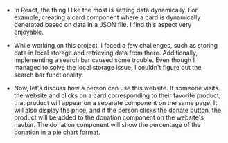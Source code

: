 - In React, the thing I like the most is setting data dynamically. For example, creating a card component where a card is dynamically generated based on data in a JSON file. I find this aspect very enjoyable.


- While working on this project, I faced a few challenges, such as storing data in local storage and retrieving data from there. Additionally, implementing a search bar caused some trouble. Even though I managed to solve the local storage issue, I couldn't figure out the search bar functionality.


- Now, let's discuss how a person can use this website. If someone visits the website and clicks on a card corresponding to their favorite product, that product will appear on a separate component on the same page. It will also display the price, and if the person clicks the donate button, the product will be added to the donation component on the website's navbar. The donation component will show the percentage of the donation in a pie chart format.





